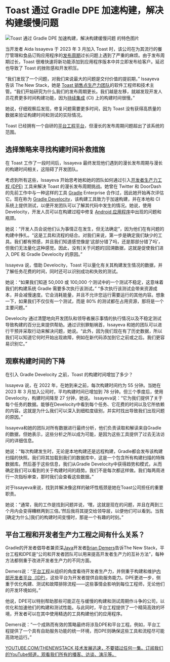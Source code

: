 # Toast 通过 Gradle DPE 加速构建，解决构建缓慢问题

![Toast 通过 Gradle DPE 加速构建，解决构建缓慢问题 的特色图片](https://cdn.thenewstack.io/media/2025/04/79ded7e8-masha-rayt-uwjtxqprswm-unsplash-1024x575.jpg)

当开发者 Aida Issayeva 于 2023 年 3 月加入 Toast 时，该公司在为其流行的餐厅管理和食品订购应用程序的[发布周期](https://thenewstack.io/3-steps-for-automating-software-release-management/)过长问题上遇到了严重的麻烦。由于发布周期过长，Toast 很难快速将新功能添加到应用程序版本中并立即发布给客户。延迟也导致了 Toast 的挫败感和开发积压。

“我们发现了一个问题，对我们来说最大的问题是交付价值的提前期，” Issayeva 告诉 The New Stack，她是 [Toast 销售点生产力团队](https://central.toasttab.com/s/article/Get-Started-with-the-Toast-Now-App)的软件工程师和技术主管。“我们开始研究为什么我们的发布周期更长。我们越是左移，就越发现开发人员花费更多时间构建功能，因为[持续集成](https://thenewstack.io/ci-cd/) (CI) 上的构建时间很慢。”

她说，仔细观察后发现，修复问题需要更多时间，因为 Toast 没有获得高质量的数据来验证构建时间和测试的实际情况。

Toast 已经拥有一个自研的[平台工程平台](https://thenewstack.io/3-key-benefits-of-platform-engineering/)，但漫长的发布周期问题超出了该系统的范围。

## 选择策略来寻找构建时间补救措施

在 Toast 工作了一段时间后，Issayeva 最终发现他们遇到的漫长发布周期与漫长的构建时间相关，这阻碍了开发团队。

考虑到所有这些，Issayeva 开始思考她和她的团队如何通过引入[开发者生产力工程 (DPE)](https://thenewstack.io/metrics-driven-developer-productivity-engineering-at-spotify/) 工具来解决 Toast 的漫长发布周期挑战。她曾在 Twitter 和 DoorDash 的先前工作中与一种这样的工具 [Gradle](https://thenewstack.io/ai-improves-developer-workflow-says-gradle-dev-evangelist/) Enterprise 合作过，因此她开始再次评估它。现在称为 [Gradle Develocity](https://gradle.com/develocity/)，该构建工具致力于加速构建，并在本地和 CI 系统上提供测试，以便开发团队可以了解其代码中发生的情况。她说，使用 Develocity，开发人员可以在构建过程中修复 [Android 应用程序](https://thenewstack.io/dev-news-android-apps-on-rust-astro-db-and-storybook-8/)中出现的问题和瓶颈。

她说：“开发人员会说他们认为事情正在发生，但无法确定”，因为他们在有问题的构建中挣扎。“这是工具和流程的结合。对我们来说，第一步是确定我们缺少的工具。我们都有预感，并且我们知道感觉像是‘这部分错了吗，还是那部分错了吗’，但我们无法量化这种感觉。因此，没有[关于问题的]回溯数据，这就是促使我们进入 DPE 和 Gradle Develocity 的原因。”

Issayeva 说，借助 Develocity，Toast 可以量化有关其构建发生情况的数据，并了解任务花费的时间，同时还可以识别成功和失败的测试。

她说：“如果我们知道 50,000 或 100,000 个测试中的一个测试不稳定，这意味着我们的构建系统 Gradle 需要多次执行该测试。” “多次执行该测试会带来资源成本，并会减慢速度。它会消耗能量，并且不允许您运行需要运行的其他内容。想象一下，如果我们不仅仅有一个测试，而是 80% 的测试都在占用资源，那将是一个主要问题。”

Develocity 通过清楚地向开发团队和领导者展示事情的执行情况以及不稳定测试导致构建的百分比来提供帮助。通过识别罪魁祸首，Issayeva 和她的团队可以进行干预并采取行动来解决问题，她说。“此外，因为我们现在有了历史数据，所以我们可以知道它何时开始出现故障，例如在新代码添加到它之前或之后。我们更容易识别它。”

## 观察构建时间的下降

在引入 Gradle Develocity 之前，Toast 的构建时间增加了多少？

Issayeva 说，在 2022 年，在她到来之前，每次构建时间约为 55 分钟。当她在 2023 年 3 月加入公司时，平均构建时间已增加到 78 分钟。但三个季度后，使用 Develocity，构建时间降至 27 分钟，她说。
Issayeva说：“它为我们提供了关于每个任务的数据。能够在Develocity中看到每个任务、它花费的时间以及它所依赖的内容。这就是为什么我们可以深入到细粒度级别，并实时找出导致我们出现问题的原因。”

Issayeva和她的团队对所有数据进行最终分析，他们负责读取和解读来自Gradle的数据，但她表示，这些分析之所以成为可能，是因为这些工具提供了过去无法访问的详细信息。

她说：“每次构建发生时，无论是本地构建还是远程构建，Gradle都会发布该构建扫描的快照。我们将其加载到我们的数据库中，这是一个包含所有构建扫描的特殊数据库。然后基于这些信息，我们从Gradle Develocity中获得趋势和模式，从而确定我们可以看到的关于构建时间的趋势。我们不是每次都这样做。我们每两周进行一次指标审查，那时我们会查看这些数据。”

对于Issayeva来说，找到并解决像这样的破坏性瓶颈是她在Toast公司担任的重要职责。

她说：“通常，我的工作是找到问题并说，‘嘿，这就是现在的问题，并且在两到三个月内会变得糟糕两到三倍。’然后我将其提交给领导层，以便他们可以看到。当我[确定为什么]我们的构建时间变慢时，那是一个有趣的时刻。”

## 平台工程和开发者生产力工程之间有什么关系？

Gradle的开发者倡导者兼资深[Java](https://thenewstack.io/introduction-to-java-programming-language/)开发者[Brian Demers](https://www.linkedin.com/in/bdemers/)告诉The New Stack，平台工程和DPE是“公司和开发者团队可以用来提高开发者生产力的互补方法”，每种方法都侧重于改进开发者生产力的不同方面。

Demers说：“[平台工程](https://thenewstack.io/platform-engineering/)从组织的角度看待开发者生产力，并侧重于构建和维护[内部开发者平台（IDP）](https://thenewstack.io/internal-developer-platforms-the-heart-of-platform-engineering/)，这些平台为开发者提供自助服务能力。DPE更进一步，侧重于优化构建、测试和故障排除流程——这些事情会影响到每位工程师，无论他们的开发环境如何。”

他说，DPE可以特别帮助那些可能正在与缓慢的构建和测试周期作斗争的公司，以优化和加速他们的构建和测试性能。与此同时，平台工程提供了一个精简高效的环境，开发者可以在其中使用精选的工具构建他们的应用程序。

Demers说：“一个成熟而有效的策略最终将涉及DPE和平台工程。例如，平台工程提供了一个具有自助服务功能的统一环境，而DPE则确保这些工具和流程尽可能高效地运行。”

[YOUTUBE.COM/THENEWSTACK
技术发展迅速，不要错过任何一集。订阅我们的YouTube频道，观看我们所有的播客、访谈、演示等。
](https://youtube.com/thenewstack?sub_confirmation=1)